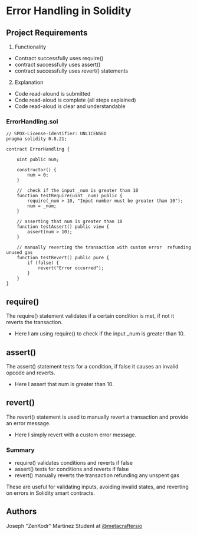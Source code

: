# Error Handling in Solidity

## Project Requirements

1. Functionality
 * Contract successfully uses require()
 * contract successfully uses assert()
 * contract successfully uses revert() statements
2. Explanation
 * Code read-alound is submitted
 * Code read-aloud is complete (all steps explained)
 * Code read-aloud is clear and understandable

### ErrorHandling.sol

```Solidity
// SPDX-License-Identifier: UNLICENSED
pragma solidity 0.8.21;

contract ErrorHandling {

    uint public num;

    constructor() {
        num = 0;
    }

    //  check if the input _num is greater than 10
    function testRequire(uint _num) public {
        require(_num > 10, "Input number must be greater than 10");
        num = _num;
    }

    // asserting that num is greater than 10
    function testAssert() public view {
        assert(num > 10);
    }

    // manually reverting the transaction with custom error  refunding unused gas
    function testRevert() public pure {
        if (false) {
            revert("Error occurred");
        }
    }
}

```


##  require() 
The require() statement validates if a certain condition is met, if not it reverts the transaction.
* Here I am using require() to check if the input _num is greater than 10.

## assert()

The assert() statement tests for a condition, if false it causes an invalid opcode and reverts. 
* Here I assert that num is greater than 10.

## revert()

The revert() statement is used to manually revert a transaction and provide an error message.
* Here I simply revert with a custom error message.

### Summary

   * require() validates conditions and reverts if false
   * assert() tests for conditions and reverts if false
   * revert() manually reverts the transaction refunding any unspent gas

These are useful for validating inputs, avoiding invalid states, and reverting on errors in Solidity smart contracts.

## Authors

Joseph "ZenKodr" Martinez 
Student at [@metacraftersio](https://twitter.com/metacraftersio)
